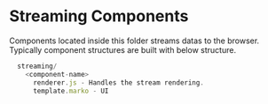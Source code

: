 # Streaming Components

Components located inside this folder streams datas to the browser.
Typically component structures are built with below structure.

```javascript
  streaming/
    <component-name>
      renderer.js - Handles the stream rendering.
      template.marko - UI
```
